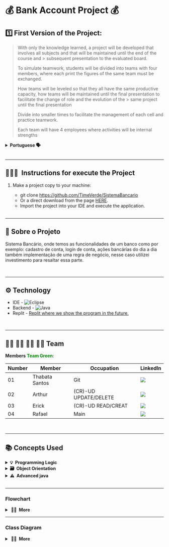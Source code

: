 # 💰 Bank Account Project 💰

>
## 1️⃣ First Version of the Project:

>With only the knowledge learned, a project will be developed that involves all subjects and that will be maintained until the end of the course and > subsequent presentation to the evaluated board.
>
> To simulate teamwork, students will be divided into teams with four members, where each print the figures of the same team must be exchanged.
>
> How teams will be leveled so that they all have the same productive capacity, how teams will be maintained until the final presentation to facilitate the change of role and the evolution of the > same project until the final presentation
>
> Divide into smaller times to facilitate the management of each cell and practice teamwork.
>
> Each team will have 4 employees where activities will be internal strengths
>
<details>
  <summary><b>Portuguese 🗣️ </b></summary>
  
### Primeira Versão do Projeto:

> Com o domínio apenas das informações aprendidas até o momento deve ser desenvolvido um projeto que envolva todos os assuntos e que será mantido até o final do curso e > posterior apresentação a banca avaliadora.
>
> Para simular o trabalho em equipe os alunos serão divididos em equipes com quatro integrantes, onde a cada sprint as figuras da mesma equipe devem ser trocadas.
>
> As equipes serão niveladas para que todas tenham a mesma capacidade produtiva, as equipes serão mantidas até o final para facilitar a troca de papeis e a evolução do > mesmo projeto até a apresentação final
>
> Dividir em times menores para facilitar o gerenciamento de cada célula e praticar o trabalho em equipe.
> 
> Cada equipe terá 4 integrantes onde as atividades serão divididas internamente
</details>

<br>

---

## 👨🏽‍🏫&nbsp; Instructions for execute the Project <a name="execute-project"></a>

1. Make a project copy to your machine:
    - git clone https://github.com/TimeVerde/SistemaBancario
    - Or a direct download from the page [HERE](https://github.com/TimeVerde/SistemaBancario).
    - Import the project into your IDE and execute the application.
    
    <br>
    
---

##  🏦  Sobre o Projeto

Sistema Bancário, onde temos as funcionalidades de um banco como por exemplo: cadastro de conta, login de conta, ações bancárias do dia a dia também implementação de uma regra de negócio, nesse caso utilizei investimento para resaltar essa parte. 

<br>

---

## ⚙️ Technology

- IDE - ![Eclipse](https://img.shields.io/badge/-Eclipse-black?style=flat&logo=eclipse-ide&logoColor=orange)
- Backend - ![Java](https://img.shields.io/badge/-Java-black?style=flat&logo=Java)&nbsp;
- Replit - [Replit where we show the program in the future.](https://replit.com/~)

<br>

---

## 👨‍🎓 👩‍🎓 👨‍🎓 👨‍🎓 Team  

**Members** **<span style="color:green">Team Green</span>**:

Number| Member| Occupation | LinkedIn|
------|---------|-------|-------|
01| Thabata Santos|   Git|[<img src="https://img.shields.io/badge/-LinkedIn-%230077B5?style=for-the-badge&logo=linkedin&logoColor=white"></a>](https://www.linkedin.com/in/thabatasantos/)|
02| Arthur|   (CR)-UD UPDATE/DELETE|[<img src="https://img.shields.io/badge/-LinkedIn-%230077B5?style=for-the-badge&logo=linkedin&logoColor=white"></a>](https://www.linkedin.com/in/arthurestevanvargas)|
03| Erick|   (CR)-UD READ/CREAT|[<img src="https://img.shields.io/badge/-LinkedIn-%230077B5?style=for-the-badge&logo=linkedin&logoColor=white"></a>](https://www.linkedin.com/in/erick-gabriel-carvalho-da-silva-441277238)|
04| Rafael|   Main|[<img src="https://img.shields.io/badge/-LinkedIn-%230077B5?style=for-the-badge&logo=linkedin&logoColor=white"></a>](https://www.linkedin.com/in/rafael-macedo-49801011a/)|

<br>

---

## 📚 Concepts Used 

<details>	
  <summary><b>💡&nbsp; Programming Logic</b></summary>

1. Git
    - Repository
    - Documentation
    - README.md
    - Replit
2. Project Organization
    - Packages / sub-packages
    - Nomenclature
3. Basic Elements
    - variables
    - constants
    - comments
4. Decision Structures
    - if, else-if, else
    - switch
5. Repeat Loops
    - for
    - while
    - do-while
6. Modularization
    - methods with or without parameters and with or without returns
    - recursion
</details>

<details>	
  <summary><b>🗃️&nbsp; Object Orientation</b></summary>
  
1. Classes
    - class diagram
    - attributes
    - builders
    - encapsulation
    - specific methods
    - instantiate objects
2. Heritage
    - extends
    - create new constructors based on the super class
    - Polymorphism
        - Just take advantage of the methods
        - Do it completely specifically
        - overwrite for:
            - do it specifically
            - Take advantage of the behavior and make a complement
3. Polimorfismo
    - interfaces
</details>

<details>
   <summary><b>⚠️&nbsp; Advanced java</b></summary>

1. Classes wrapper
2. ENUM
3. Annotations
4. Collections
    - ArrayList
    - LinkedList
    - HashSet
    - HashMap
5. Lambda functions
6. Generics
7. Dates
8. Exceptions

</details>

</br>

---

### Flowchart

<details>
<summary><b>&nbsp;👨‍💻 &nbsp;More</b></summary>
<a href="#"><img align="center" src="https://github.com/TimeVerde/SistemaBancario/tree/main/Diagrama_Fluxograma"/></a>
  
</details>

---

### Class Diagram

<details>
<summary><b>&nbsp;👨‍💻 &nbsp;More</b></summary>
<a href="#"><img align="center" src="https://github.com/TimeVerde/SistemaBancario/tree/main/Diagrama_Fluxograma"/></a>
  
</details>
